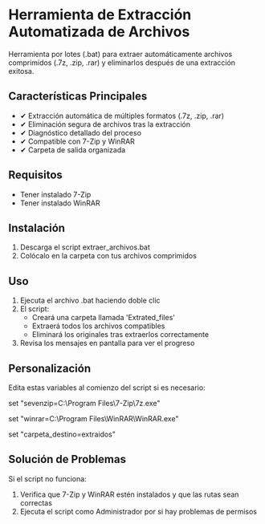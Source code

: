# Herramienta de Extracción Automatizada de Archivos

Herramienta por lotes (.bat) para extraer automáticamente archivos comprimidos (.7z, .zip, .rar) y eliminarlos después de una extracción exitosa.

## Características Principales

- ✔ Extracción automática de múltiples formatos (.7z, .zip, .rar)
- ✔ Eliminación segura de archivos tras la extracción
- ✔ Diagnóstico detallado del proceso
- ✔ Compatible con 7-Zip y WinRAR
- ✔ Carpeta de salida organizada

## Requisitos

- Tener instalado 7-Zip
- Tener instalado WinRAR

## Instalación

1. Descarga el script extraer_archivos.bat
2. Colócalo en la carpeta con tus archivos comprimidos

## Uso

1. Ejecuta el archivo .bat haciendo doble clic
2. El script:
   - Creará una carpeta llamada 'Extrated_files'
   - Extraerá todos los archivos compatibles
   - Eliminará los originales tras extraerlos correctamente
3. Revisa los mensajes en pantalla para ver el progreso

## Personalización

Edita estas variables al comienzo del script si es necesario:

set "sevenzip=C:\Program Files\7-Zip\7z.exe"

set "winrar=C:\Program Files\WinRAR\WinRAR.exe"

set "carpeta_destino=extraidos"

## Solución de Problemas

Si el script no funciona:

1. Verifica que 7-Zip y WinRAR estén instalados y que las rutas sean correctas
2. Ejecuta el script como Administrador por si hay problemas de permisos
